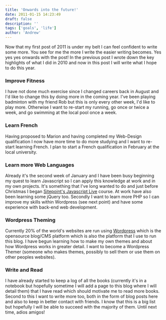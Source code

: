 ```yaml
---
title: 'Onwards into the future!'
date: 2011-01-15 14:23:49
draft: false
description: ''
tags: ['goals', 'life']
author: 'Andrew'
---
```


Now that my first post of 2011 is under my belt I can feel confident to write some more. You see for me the more I write the easier writing becomes. Yes yes yes onwards with the post! In the previous post I wrote down the key highlights of what I did in 2010 and now in this post I will write what I hope to do this year.

### Improve Fitness

I have not done much exercise since I changed careers back in August and I'd like to change this by doing more in the coming year. I've been playing badminton with my friend Rob but this is only every other week, I'd like to play more. Otherwise I want to re-start my running, go once or twice a week, and go swimming at the local pool once a week.

### Learn French

Having proposed to Marion and having completed my Web-Design qualification I now have more time to do more studying and I want to re-start learning French. I plan to start a French qualification in February at the local university.

### Learn more Web Languages

Already it's the second week of January and I have been busy beginning my quest to learn Javascript so I can apply this knowledge at work and in my own projects. It's something that I've long wanted to do and just before Christmas I began [Sitepoint's Javascript Live](http://courses.sitepoint.com/javascript-live) course. At work have also been learning some jQuery too. Secondly I want to learn more PHP so I can improve my skills within Wordpress (see next point) and have some experience with back-end web development.

### Wordpress Theming

Currently 20% of the world's websites are run using [Wordpress](http://wordpress.org/) which is the opensource blog/CMS platform which is also the platform that I use to run this blog. I have begun learning how to make my own themes and about how Wordpress works in greater detail. I want to become a Wordpress Themer (someone who makes themes, possibly to sell them or use them on other peoples websites).

### Write and Read

I have already started to keep a log of all the books (currently it's in a notebook but hopefully sometime I will add a page to this blog where I will detail them) that I have read which should motivate me to read more books. Second to this I want to write more too, both in the form of blog posts here and also to keep in better contact with friends. I know that this is a big list but hopefully I will be able to succeed with the majority of them. Until next time, adios amigos!
